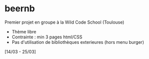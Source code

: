 # beernb

Premier projet en groupe à la Wild Code School (Toulouse)

- Thème libre
- Contrainte : min 3 pages html/CSS
- Pas d'utilisation de bibliothèques exterieures (hors menu burger)

[14/03 - 25/03]


